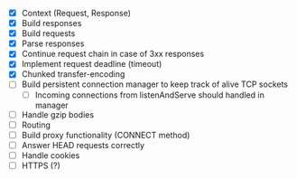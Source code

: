 - [X] Context (Request, Response)
- [X] Build responses
- [X] Build requests 
- [X] Parse responses
- [X] Continue request chain in case of 3xx responses
- [X] Implement request deadline (timeout)
- [X] Chunked transfer-encoding
- [ ] Build persistent connection manager to keep track of alive TCP sockets
  - [ ] Incoming connections from listenAndServe should handled in manager
- [ ] Handle gzip bodies
- [ ] Routing
- [ ] Build proxy functionality (CONNECT method)
- [ ] Answer HEAD requests correctly
- [ ] Handle cookies
- [ ] HTTPS (?)
